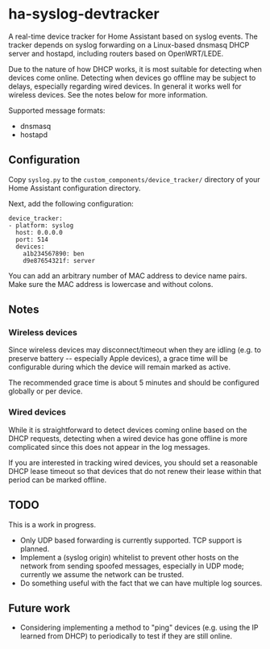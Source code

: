 # ha-syslog-devtracker

A real-time device tracker for Home Assistant based on syslog events. The
tracker depends on syslog forwarding on a Linux-based dnsmasq DHCP server
and hostapd, including routers based on OpenWRT/LEDE.

Due to the nature of how DHCP works, it is most suitable for detecting when
devices come online.  Detecting when devices go offline may be subject to
delays, especially regarding wired devices.  In general it works well for
wireless devices. See the notes below for more information.

Supported message formats:

* dnsmasq
* hostapd


## Configuration

Copy `syslog.py` to the `custom_components/device_tracker/` directory of your
Home Assistant configuration directory.

Next, add the following configuration:

    device_tracker:
    - platform: syslog
      host: 0.0.0.0
      port: 514
      devices:
        a1b234567890: ben
        d9e87654321f: server

You can add an arbitrary number of MAC address to device name pairs. Make sure
the MAC address is lowercase and without colons.


## Notes

### Wireless devices

Since wireless devices may disconnect/timeout when they are idling (e.g. to
preserve battery -- especially Apple devices), a grace time will be
configurable during which the device will remain marked as active.

The recommended grace time is about 5 minutes and should be configured globally
or per device.


### Wired devices

While it is straightforward to detect devices coming online based on the DHCP
requests, detecting when a wired device has gone offline is more complicated
since this does not appear in the log messages.

If you are interested in tracking wired devices, you should set a reasonable
DHCP lease timeout so that devices that do not renew their lease within that
period can be marked offline.


## TODO

This is a work in progress.

* Only UDP based forwarding is currently supported. TCP support is planned.
* Implement a (syslog origin) whitelist to prevent other hosts on the network
  from sending spoofed messages, especially in UDP mode; currently we assume
  the network can be trusted.
* Do something useful with the fact that we can have multiple log sources.


## Future work

* Considering implementing a method to "ping" devices (e.g. using the IP
  learned from DHCP) to periodically to test if they are still online.
